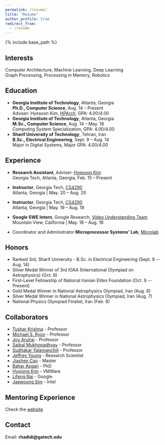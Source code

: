 ```yaml
---
permalink: /resume/
title: "Resume"
author_profile: true
redirect_from:
  - /resume
---
```


{% include base_path %}

## Interests
Computer Architecture, Machine Learning,  Deep Learning  
Graph Processing, Processing in Memory, Robotics


## Education
* __Georgia Institute of Technology__, Atlanta, Georgia  
__Ph.D., Computer Science__, Aug. 14 – Present  
Adviser: Hyesoon Kim, [HPArch](http://comparch.gatech.edu/hparch/), GPA: 4.00/4.00
* __Georgia Institute of Technology__, Atlanta, Georgia  
__M.Sc., Computer Science__, Aug. 14 – May. 18  
Computing System Specialization, GPA: 4.00/4.00
* __Sharif University of Technology__, Tehran, Iran  
__B.Sc., Electrical Engineering__, Sept. 9 – Aug. 14  
Major in Digital Systems, Major GPA: 4.00/4.00

## Experience
* __Research Assistant__, Adviser: [Hyesoon Kim](https://www.cc.gatech.edu/~hyesoon/)  
Georgia Tech, Atlanta, Georgia,  Feb. 15 – Present

* __Instructor__, Georgia Tech, [CS4290](https://www.cc.gatech.edu/~rhadidi6/cs4290-2020/index.html)  
Atlanta, Georgia | May. 20 – Aug. 20

* __Instructor__, Georgia Tech, [CS4290](https://www.cc.gatech.edu/~rhadidi6/cs4290/index.html)  
Atlanta, Georgia | May. 19 – Aug. 19

* __Google SWE Intern__, Google Research, [Video Understanding Team](https://research.google.com/youtube8m/people.html)  
Mountain View, California | May. 18 – Aug. 18

* Coordinator and Administrator __Microprocessor Systems' Lab__, [Microlab](http://ee.sharif.edu/~microlab_t/MicroLab.html)


## Honors
* Ranked 3rd, Sharif University - B.Sc. in Electrical Engineering  (Sept. 9 -- Aug. 14)
* Silver Medal Winner of 3rd IOAA (International Olympiad on Astrophysics) (Oct. 9)
* First-Level Fellowship of National Iranian Elites Foundation (Oct. 9 -- Present)
* Gold Medal Winner in National Astrophysics Olympiad, Iran (Aug. 8)
* Silver Medal Winner in National Astrophysics Olympiad, Iran (Aug. 7)
* National Physics Olympiad Finalist, Iran (Feb. 8)

## Collaborators
 * [Tushar Krishna](https://tusharkrishna.ece.gatech.edu/) - Professor
 * [Michael S. Ryoo](http://michaelryoo.com/) - Professor
 * [Joy Arulraj](https://www.cc.gatech.edu/~jarulraj/) - Professor
 * [Saibal Mukhopadhyay](https://www.ece.gatech.edu/faculty-staff-directory/saibal-mukhopadhyay) - Professor
 * [Sudhakar Yalamanchili](https://sudha-curr.ece.gatech.edu/) - Professor
 * [Jeffrey Young](https://www.cc.gatech.edu/~jyoung9/) - Research Scientist
 * [Jiashen Cao](https://jiashenc.github.io/) - Master
 * [Bahar Asgari](https://www.prism.gatech.edu/~basgari3/) - PhD
 * [Hyojong Kim](https://hyojongk.github.io/) - VMWare
 * [Lifeng Nai](http://nailifeng.org/) - Google
 * [Jaewoong Sim](https://jaewoong.org/) - Intel



## Mentoring Experience
Check the [website](http://comparch.gatech.edu/hparch/undergraduate_research/)

## Contact
Email: __rhadidi@gatech.edu__
